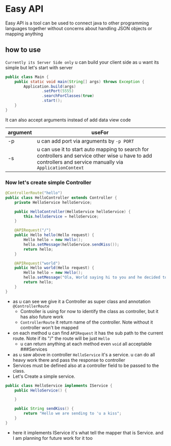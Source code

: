 # Easy API

Easy API is a tool can be used to connect java to other programming languages together without concerns about handling
JSON objects or mapping anything

## how to use

`Currently its Server Side only` u can build your client side as u want its simple but let's start with server

```java
public class Main {
    public static void main(String[] args) throws Exception {
        Application.build(args)
                .setPort(5555)
                .searchForClasses(true)
                .start();
    }
}
```

It can also accept arguments instead of add data view code

| argument | useFor                                                                                                                                                      |
|----------|-------------------------------------------------------------------------------------------------------------------------------------------------------------|
| -p       | u can add port via arguments by `-p PORT`                                                                                                                   |
| -s       | u can use it to start auto mapping to search for controllers and service other wise u have to add controllers and service manually via `ApplicationContext` |

### Now let's create simple Controller
```java
@ControllerRoute("hello")
public class HelloController extends Controller {
    private HelloService helloService;

    public HelloController(HelloService helloService) {
        this.helloService = helloService;
    }

    @APIRequest("/")
    public Hello hello(Hello request) {
        Hello hello = new Hello();
        hello.setMessage(helloService.sendKiss());
        return hello;
    }

    @APIRequest("world")
    public Hello world(Hello request) {
        Hello hello = new Hello();
        hello.setMessage("Ola, World saying hi to you and he decided to send you your message be nice :). ".concat(request.message()));
        return hello;
    }
}
```
- as u can see we give it a Controller as super class and annotation `@ControllerRoute` 
  - Controller is using for now to identify the class as controller, but it has also future work
  - `ControllerRoute` it return name of the controller. Note without it controller won't be mapped
- on each method u can find `APIRequest` it has the sub path to the current route. Note if its  "/" the route will be just `Hello`
  - u can return anything at each method even `void` all acceptable
###Services
- as u saw above in controller `HelloService` it's a service. u can do all heavy work there and pass the response to controller
- Services must be defined also at a controller field to be passed to the class.
- Let's Create a simple service.
```java
public class HelloService implements IService {
    public HelloService() {

    }

    public String sendKiss() {
        return "Hello we are sending to 'u a kiss";
    }
}
```
- here it implements IService it's what tell the mapper that is Service. and I am planning for future work for it too